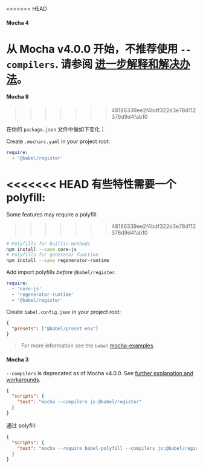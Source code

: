 <<<<<<< HEAD
#### Mocha 4

从 Mocha v4.0.0 开始，不推荐使用 `--compilers`. 请参阅 [进一步解释和解决办法](https://github.com/mochajs/mocha/wiki/compilers-deprecation)。
=======
#### Mocha 8
>>>>>>> 48186339ee2f4bdf322d3e78d112376d9d4fab10

在你的 `package.json` 文件中做如下变化：

Create `.mocharc.yaml` in your project root:
```yaml
require:
  - '@babel/register'
```

<<<<<<< HEAD
有些特性需要一个 polyfill:
=======
Some features may require a polyfill:
>>>>>>> 48186339ee2f4bdf322d3e78d112376d9d4fab10

```sh
# Polyfills for builtin methods
npm install --save core-js
# Polyfills for generator function
npm install --save regenerator-runtime
```

Add import polyfills _before_ `@babel/register`.
```yaml
require:
  - 'core-js'
  - 'regenerator-runtime'
  - '@babel/register'
```

Create `babel.config.json` in your project root:
```json
{
  "presets": ["@babel/preset-env"]
}
```

<blockquote class="babel-callout babel-callout-info">
  <p>
    For more information see the <code>babel</code>
    <a href="https://github.com/mochajs/mocha-examples/tree/master/packages/babel">mocha-examples</a>.
  </p>
</blockquote>

#### Mocha 3

`--compilers` is deprecated as of Mocha v4.0.0. See [further explanation and workarounds](https://github.com/mochajs/mocha/wiki/compilers-deprecation).

```json
{
  "scripts": {
    "test": "mocha --compilers js:@babel/register"
  }
}
```

通过 polyfill:

```json
{
  "scripts": {
    "test": "mocha --require babel-polyfill --compilers js:@babel/register"
  }
}
```
